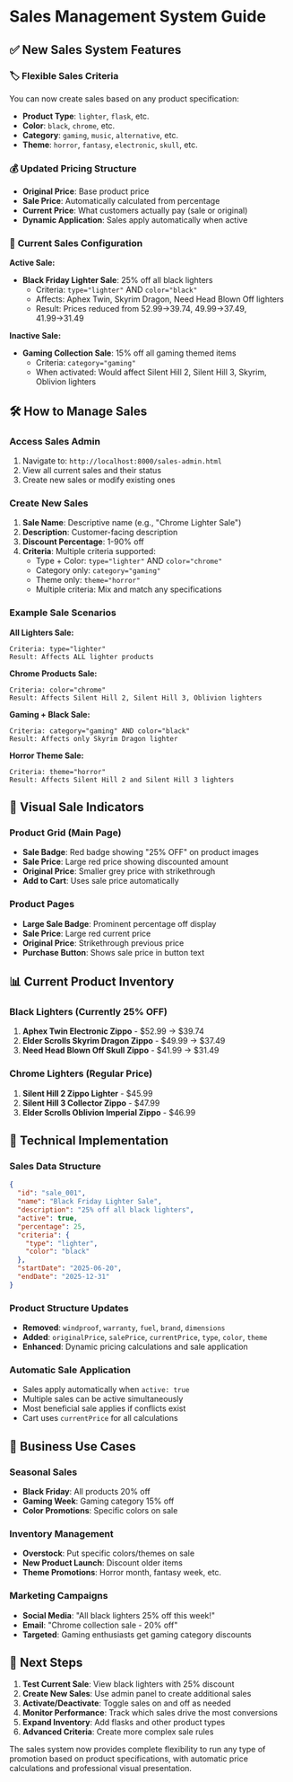 # Sales Management System Guide

## ✅ **New Sales System Features**

### 🏷️ **Flexible Sales Criteria**
You can now create sales based on any product specification:
- **Product Type**: `lighter`, `flask`, etc.
- **Color**: `black`, `chrome`, etc.  
- **Category**: `gaming`, `music`, `alternative`, etc.
- **Theme**: `horror`, `fantasy`, `electronic`, `skull`, etc.

### 💰 **Updated Pricing Structure**
- **Original Price**: Base product price
- **Sale Price**: Automatically calculated from percentage
- **Current Price**: What customers actually pay (sale or original)
- **Dynamic Application**: Sales apply automatically when active

### 🎯 **Current Sales Configuration**

**Active Sale:**
- **Black Friday Lighter Sale**: 25% off all black lighters
  - Criteria: `type="lighter"` AND `color="black"`
  - Affects: Aphex Twin, Skyrim Dragon, Need Head Blown Off lighters
  - Result: Prices reduced from $52.99→$39.74, $49.99→$37.49, $41.99→$31.49

**Inactive Sale:**
- **Gaming Collection Sale**: 15% off all gaming themed items
  - Criteria: `category="gaming"`
  - When activated: Would affect Silent Hill 2, Silent Hill 3, Skyrim, Oblivion lighters

## 🛠️ **How to Manage Sales**

### **Access Sales Admin**
1. Navigate to: `http://localhost:8000/sales-admin.html`
2. View all current sales and their status
3. Create new sales or modify existing ones

### **Create New Sales**
1. **Sale Name**: Descriptive name (e.g., "Chrome Lighter Sale")
2. **Description**: Customer-facing description
3. **Discount Percentage**: 1-90% off
4. **Criteria**: Multiple criteria supported:
   - Type + Color: `type="lighter"` AND `color="chrome"`
   - Category only: `category="gaming"`
   - Theme only: `theme="horror"`
   - Multiple criteria: Mix and match any specifications

### **Example Sale Scenarios**

**All Lighters Sale:**
```
Criteria: type="lighter"
Result: Affects ALL lighter products
```

**Chrome Products Sale:**
```
Criteria: color="chrome"  
Result: Affects Silent Hill 2, Silent Hill 3, Oblivion lighters
```

**Gaming + Black Sale:**
```
Criteria: category="gaming" AND color="black"
Result: Affects only Skyrim Dragon lighter
```

**Horror Theme Sale:**
```
Criteria: theme="horror"
Result: Affects Silent Hill 2 and Silent Hill 3 lighters
```

## 🎨 **Visual Sale Indicators**

### **Product Grid (Main Page)**
- **Sale Badge**: Red badge showing "25% OFF" on product images
- **Sale Price**: Large red price showing discounted amount
- **Original Price**: Smaller grey price with strikethrough
- **Add to Cart**: Uses sale price automatically

### **Product Pages**
- **Large Sale Badge**: Prominent percentage off display
- **Sale Price**: Large red current price
- **Original Price**: Strikethrough previous price
- **Purchase Button**: Shows sale price in button text

## 📊 **Current Product Inventory**

### **Black Lighters** (Currently 25% OFF)
1. **Aphex Twin Electronic Zippo** - $52.99 → $39.74
2. **Elder Scrolls Skyrim Dragon Zippo** - $49.99 → $37.49  
3. **Need Head Blown Off Skull Zippo** - $41.99 → $31.49

### **Chrome Lighters** (Regular Price)
1. **Silent Hill 2 Zippo Lighter** - $45.99
2. **Silent Hill 3 Collector Zippo** - $47.99
3. **Elder Scrolls Oblivion Imperial Zippo** - $46.99

## 🔧 **Technical Implementation**

### **Sales Data Structure**
```json
{
  "id": "sale_001",
  "name": "Black Friday Lighter Sale", 
  "description": "25% off all black lighters",
  "active": true,
  "percentage": 25,
  "criteria": {
    "type": "lighter",
    "color": "black"
  },
  "startDate": "2025-06-20",
  "endDate": "2025-12-31"
}
```

### **Product Structure Updates**
- **Removed**: `windproof`, `warranty`, `fuel`, `brand`, `dimensions`
- **Added**: `originalPrice`, `salePrice`, `currentPrice`, `type`, `color`, `theme`
- **Enhanced**: Dynamic pricing calculations and sale application

### **Automatic Sale Application**
- Sales apply automatically when `active: true`
- Multiple sales can be active simultaneously 
- Most beneficial sale applies if conflicts exist
- Cart uses `currentPrice` for all calculations

## 🎯 **Business Use Cases**

### **Seasonal Sales**
- **Black Friday**: All products 20% off
- **Gaming Week**: Gaming category 15% off
- **Color Promotions**: Specific colors on sale

### **Inventory Management**
- **Overstock**: Put specific colors/themes on sale
- **New Product Launch**: Discount older items
- **Theme Promotions**: Horror month, fantasy week, etc.

### **Marketing Campaigns**
- **Social Media**: "All black lighters 25% off this week!"
- **Email**: "Chrome collection sale - 20% off"
- **Targeted**: Gaming enthusiasts get gaming category discounts

## 🚀 **Next Steps**

1. **Test Current Sale**: View black lighters with 25% discount
2. **Create New Sales**: Use admin panel to create additional sales
3. **Activate/Deactivate**: Toggle sales on and off as needed
4. **Monitor Performance**: Track which sales drive the most conversions
5. **Expand Inventory**: Add flasks and other product types
6. **Advanced Criteria**: Create more complex sale rules

The sales system now provides complete flexibility to run any type of promotion based on product specifications, with automatic price calculations and professional visual presentation.
